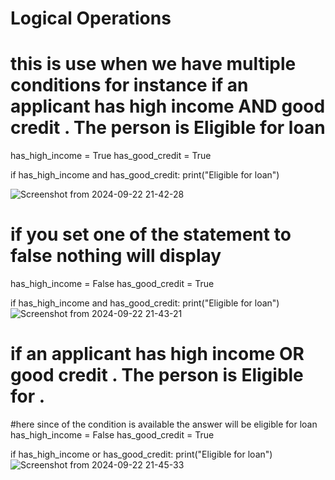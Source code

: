 # Logical Operations
#  this is use when we have multiple conditions for instance if an applicant has high income AND good credit . The person is Eligible for loan
has_high_income = True
has_good_credit = True

if has_high_income and has_good_credit:
    print("Eligible for loan")

![Screenshot from 2024-09-22 21-42-28](https://github.com/user-attachments/assets/981b184b-5a49-46d9-88f0-b60b87a37435)

# if you set one of the statement to false nothing will display
has_high_income = False
has_good_credit = True

if has_high_income and has_good_credit:
    print("Eligible for loan")
![Screenshot from 2024-09-22 21-43-21](https://github.com/user-attachments/assets/858a38fe-beaa-4ba3-ad98-2fee1a483896)

# if an applicant has high income OR good credit . The person is Eligible for . 
#here since of the condition is available the answer will be eligible for loan
has_high_income = False
has_good_credit = True

if has_high_income or has_good_credit:
    print("Eligible for loan")
![Screenshot from 2024-09-22 21-45-33](https://github.com/user-attachments/assets/a6c7c53e-0010-46bc-8c94-ee77025bbe1a)


